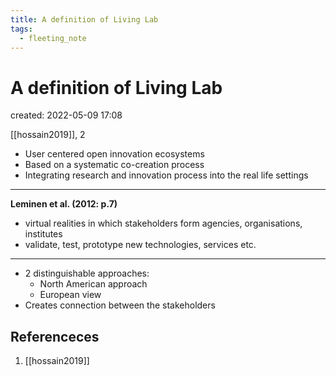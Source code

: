 ```yaml
---
title: A definition of Living Lab
tags:
  - fleeting_note
---
```


# A definition of Living Lab
created: 2022-05-09 17:08

[[hossain2019]], 2
* User centered open innovation ecosystems 
* Based on a systematic co-creation process
* Integrating research and innovation process into the real life settings
---
**Leminen et al. (2012: p.7)**
* virtual realities in which stakeholders form agencies, organisations, institutes
* validate, test, prototype new technologies, services etc.
---
* 2 distinguishable approaches:
	* North American approach
	* European view
* Creates connection between the stakeholders

## Referenceces
1. [[hossain2019]]